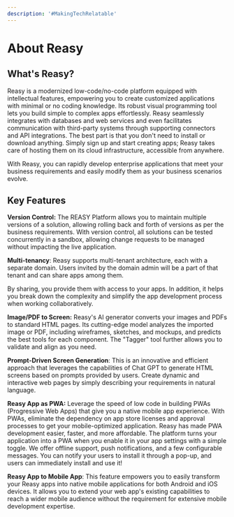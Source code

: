 ```yaml
---
description: '#MakingTechRelatable'
---
```


# About Reasy

## What's Reasy?

Reasy is a modernized low-code/no-code platform equipped with intellectual features, empowering you to create customized applications with minimal or no coding knowledge. Its robust visual programming tool lets you build simple to complex apps effortlessly. Reasy seamlessly integrates with databases and web services and even facilitates communication with third-party systems through supporting connectors and API integrations. The best part is that you don't need to install or download anything. Simply sign up and start creating apps; Reasy takes care of hosting them on its cloud infrastructure, accessible from anywhere.

With Reasy, you can rapidly develop enterprise applications that meet your business requirements and easily modify them as your business scenarios evolve.

## Key Features

**Version Control:** The REASY Platform allows you to maintain multiple versions of a solution, allowing rolling back and forth of versions as per the business requirements. With version control, all solutions can be tested concurrently in a sandbox, allowing change requests to be managed without impacting the live application.

**Multi-tenancy**: Reasy supports multi-tenant architecture, each with a separate domain. Users invited by the domain admin will be a part of that tenant and can share apps among them.

By sharing, you provide them with access to your apps. In addition, it helps you break down the complexity and simplify the app development process when working collaboratively.

**Image/PDF to Screen:** Reasy's AI generator converts your images and PDFs to standard HTML pages. Its cutting-edge model analyzes the imported image or PDF, including wireframes, sketches, and mockups, and predicts the best tools for each component. The "Tagger" tool further allows you to validate and align as you need.

**Prompt-Driven Screen Generation**: This is an innovative and efficient approach that leverages the capabilities of Chat GPT to generate HTML screens based on prompts provided by users. Create dynamic and interactive web pages by simply describing your requirements in natural language.

**Reasy App as PWA:** Leverage the speed of low code in building PWAs (Progressive Web Apps) that give you a native mobile app experience. With PWAs, eliminate the dependency on app store licenses and approval processes to get your mobile-optimized application. Reasy has made PWA development easier, faster, and more affordable. The platform turns your application into a PWA when you enable it in your app settings with a simple toggle. We offer offline support, push notifications, and a few configurable messages. You can notify your users to install it through a pop-up, and users can immediately install and use it!

**Reasy App to Mobile App**: This feature empowers you to easily transform your Reasy apps into native mobile applications for both Android and iOS devices. It allows you to extend your web app's existing capabilities to reach a wider mobile audience without the requirement for extensive mobile development expertise.
